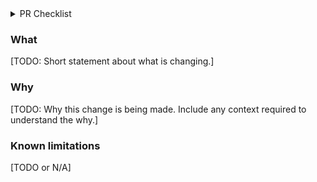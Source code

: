 <!-- If you're making a doc PR or something tiny where the below is irrelevant, delete this
template and use a short description, but in your description aim to include both what the
change is, and why it is being made, with enough context for anyone to understand. -->

<details>
  <summary>PR Checklist</summary>
  
### PR Structure

* [ ] This PR has reasonably narrow scope (if not, break it down into smaller PRs).
* [ ] This PR avoids mixing refactoring changes with feature changes (split into two PRs
  otherwise).
* [ ] This PR's title starts with name of package that is most changed in the PR, ex.
  `services/friendbot`, or `all` or `doc` if the changes are broad or impact many
  packages.

### Thoroughness

* [ ] This PR adds tests for the most critical parts of the new functionality or fixes.
* [ ] I've updated any docs ([developer docs](https://developers.stellar.org/api/), `.md`
  files, etc... affected by this change). Take a look in the `docs` folder for a given service,
  like [this one](https://github.com/stellar/go/tree/master/services/horizon/internal/docs).

### Release planning

* [ ] I've reviewed the changes in this PR and if I consider them worthwhile for being mentioned on release notes then I have updated the relevant `CHANGELOG.md` within the  component folder structure. For example, if I changed horizon, then I updated ([services/horizon/CHANGELOG.md](services/horizon/CHANGELOG.md). I add a new line item describing the change and reference to this PR. If I don't update a CHANGELOG, I acknowledge this PR's change may not be mentioned in future release notes.  
* [ ] I've decided if this PR requires a new major/minor version according to
  [semver](https://semver.org/), or if it's mainly a patch change. The PR is targeted at the next
  release branch if it's not a patch change.
</details>

### What

[TODO: Short statement about what is changing.]

### Why

[TODO: Why this change is being made. Include any context required to understand the why.]

### Known limitations

[TODO or N/A]
